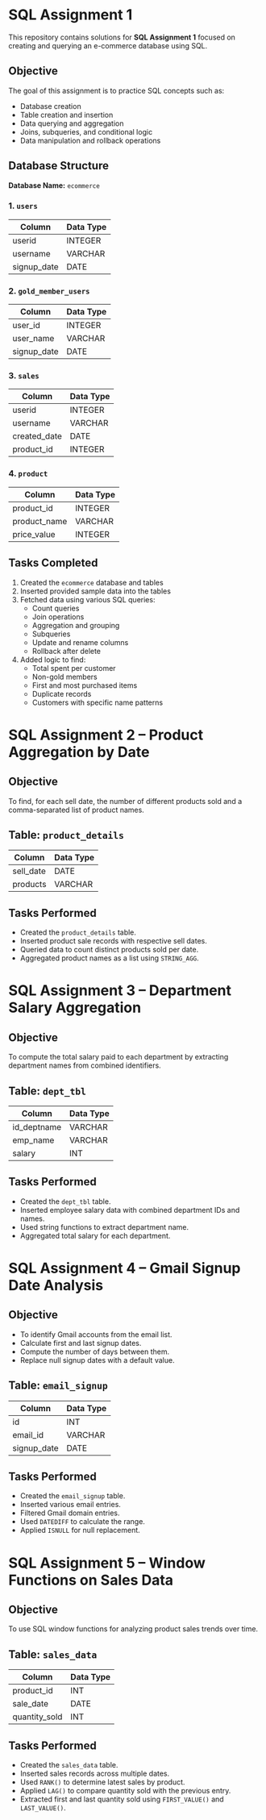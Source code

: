 # SQL Assignment 1

This repository contains solutions for **SQL Assignment 1** focused on creating and querying an e-commerce database using SQL.

## Objective

The goal of this assignment is to practice SQL concepts such as:

- Database creation
- Table creation and insertion
- Data querying and aggregation
- Joins, subqueries, and conditional logic
- Data manipulation and rollback operations

## Database Structure

**Database Name:** `ecommerce`

### 1. `users`
| Column        | Data Type |
|---------------|-----------|
| userid        | INTEGER   |
| username      | VARCHAR   |
| signup_date   | DATE      |

### 2. `gold_member_users`
| Column        | Data Type |
|---------------|-----------|
| user_id       | INTEGER   |
| user_name     | VARCHAR   |
| signup_date   | DATE      |

### 3. `sales`
| Column        | Data Type |
|---------------|-----------|
| userid        | INTEGER   |
| username      | VARCHAR   |
| created_date  | DATE      |
| product_id    | INTEGER   |

### 4. `product`
| Column        | Data Type |
|---------------|-----------|
| product_id    | INTEGER   |
| product_name  | VARCHAR   |
| price_value   | INTEGER   |

## Tasks Completed

1. Created the `ecommerce` database and tables
2. Inserted provided sample data into the tables
3. Fetched data using various SQL queries:
   - Count queries
   - Join operations
   - Aggregation and grouping
   - Subqueries
   - Update and rename columns
   - Rollback after delete
4. Added logic to find:
   - Total spent per customer
   - Non-gold members
   - First and most purchased items
   - Duplicate records
   - Customers with specific name patterns

# SQL Assignment 2 – Product Aggregation by Date

## Objective
To find, for each sell date, the number of different products sold and a comma-separated list of product names.

## Table: `product_details`
| Column     | Data Type |
|------------|-----------|
| sell_date  | DATE      |
| products   | VARCHAR   |

## Tasks Performed
- Created the `product_details` table.
- Inserted product sale records with respective sell dates.
- Queried data to count distinct products sold per date.
- Aggregated product names as a list using `STRING_AGG`.


# SQL Assignment 3 – Department Salary Aggregation

## Objective
To compute the total salary paid to each department by extracting department names from combined identifiers.

## Table: `dept_tbl`
| Column        | Data Type |
|---------------|-----------|
| id_deptname   | VARCHAR   |
| emp_name      | VARCHAR   |
| salary        | INT       |

## Tasks Performed
- Created the `dept_tbl` table.
- Inserted employee salary data with combined department IDs and names.
- Used string functions to extract department name.
- Aggregated total salary for each department.


# SQL Assignment 4 – Gmail Signup Date Analysis

## Objective
- To identify Gmail accounts from the email list.
- Calculate first and last signup dates.
- Compute the number of days between them.
- Replace null signup dates with a default value.

## Table: `email_signup`
| Column       | Data Type |
|--------------|-----------|
| id           | INT       |
| email_id     | VARCHAR   |
| signup_date  | DATE      |

## Tasks Performed
- Created the `email_signup` table.
- Inserted various email entries.
- Filtered Gmail domain entries.
- Used `DATEDIFF` to calculate the range.
- Applied `ISNULL` for null replacement.


# SQL Assignment 5 – Window Functions on Sales Data

## Objective
To use SQL window functions for analyzing product sales trends over time.

## Table: `sales_data`
| Column        | Data Type |
|---------------|-----------|
| product_id    | INT       |
| sale_date     | DATE      |
| quantity_sold | INT       |

## Tasks Performed
- Created the `sales_data` table.
- Inserted sales records across multiple dates.
- Used `RANK()` to determine latest sales by product.
- Applied `LAG()` to compare quantity sold with the previous entry.
- Extracted first and last quantity sold using `FIRST_VALUE()` and `LAST_VALUE()`.


